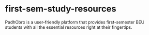 # first-sem-study-resources
PadhObro is a user-friendly platform that provides first-semester BEU students with all the essential resources right at their fingertips.
